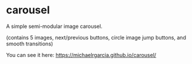# carousel

A simple semi-modular image carousel.

(contains 5 images, next/previous buttons, circle image jump buttons, and smooth transitions)

You can see it here: https://michaelrgarcia.github.io/carousel/